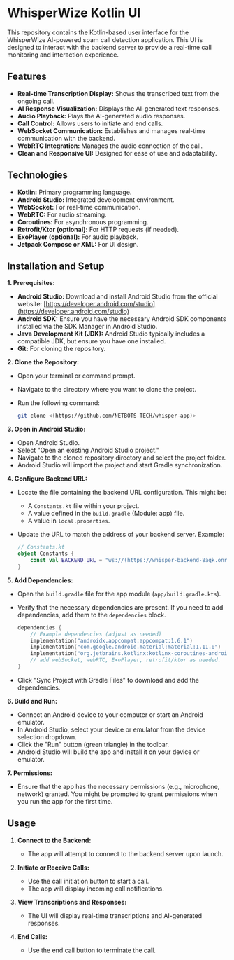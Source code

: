 # WhisperWize Kotlin UI

This repository contains the Kotlin-based user interface for the WhisperWize AI-powered spam call detection application. This UI is designed to interact with the backend server to provide a real-time call monitoring and interaction experience.

## Features

-   **Real-time Transcription Display:** Shows the transcribed text from the ongoing call.
-   **AI Response Visualization:** Displays the AI-generated text responses.
-   **Audio Playback:** Plays the AI-generated audio responses.
-   **Call Control:** Allows users to initiate and end calls.
-   **WebSocket Communication:** Establishes and manages real-time communication with the backend.
-   **WebRTC Integration:** Manages the audio connection of the call.
-   **Clean and Responsive UI:** Designed for ease of use and adaptability.

## Technologies

-   **Kotlin:** Primary programming language.
-   **Android Studio:** Integrated development environment.
-   **WebSocket:** For real-time communication.
-   **WebRTC:** For audio streaming.
-   **Coroutines:** For asynchronous programming.
-   **Retrofit/Ktor (optional):** For HTTP requests (if needed).
-   **ExoPlayer (optional):** For audio playback.
-   **Jetpack Compose or XML:** For UI design.

## Installation and Setup

**1. Prerequisites:**

-   **Android Studio:** Download and install Android Studio from the official website: [https://developer.android.com/studio](https://developer.android.com/studio)
-   **Android SDK:** Ensure you have the necessary Android SDK components installed via the SDK Manager in Android Studio.
-   **Java Development Kit (JDK):** Android Studio typically includes a compatible JDK, but ensure you have one installed.
-   **Git:** For cloning the repository.

**2. Clone the Repository:**

-   Open your terminal or command prompt.
-   Navigate to the directory where you want to clone the project.
-   Run the following command:

    ```bash
    git clone <(https://github.com/NETBOTS-TECH/whisper-app)>
    ```

**3. Open in Android Studio:**

-   Open Android Studio.
-   Select "Open an existing Android Studio project."
-   Navigate to the cloned repository directory and select the project folder.
-   Android Studio will import the project and start Gradle synchronization.

**4. Configure Backend URL:**

-   Locate the file containing the backend URL configuration. This might be:
    -   A `Constants.kt` file within your project.
    -   A value defined in the `build.gradle` (Module: app) file.
    -   A value in `local.properties`.
-   Update the URL to match the address of your backend server. Example:

    ```kotlin
    // Constants.kt
    object Constants {
        const val BACKEND_URL = "ws://(https://whisper-backend-8aqk.onrender.com)" 
    }
    ```

**5. Add Dependencies:**

-   Open the `build.gradle` file for the app module (`app/build.gradle.kts`).
-   Verify that the necessary dependencies are present. If you need to add dependencies, add them to the `dependencies` block.

    ```kotlin
    dependencies {
        // Example dependencies (adjust as needed)
        implementation("androidx.appcompat:appcompat:1.6.1")
        implementation("com.google.android.material:material:1.11.0")
        implementation("org.jetbrains.kotlinx:kotlinx-coroutines-android:1.7.3") //coroutines
        // add webSocket, webRTC, ExoPlayer, retrofit/ktor as needed.
    }
    ```

-   Click "Sync Project with Gradle Files" to download and add the dependencies.

**6. Build and Run:**

-   Connect an Android device to your computer or start an Android emulator.
-   In Android Studio, select your device or emulator from the device selection dropdown.
-   Click the "Run" button (green triangle) in the toolbar.
-   Android Studio will build the app and install it on your device or emulator.

**7. Permissions:**

-   Ensure that the app has the necessary permissions (e.g., microphone, network) granted. You might be prompted to grant permissions when you run the app for the first time.

## Usage

1.  **Connect to the Backend:**

    -   The app will attempt to connect to the backend server upon launch.

2.  **Initiate or Receive Calls:**

    -   Use the call initiation button to start a call.
    -   The app will display incoming call notifications.

3.  **View Transcriptions and Responses:**

    -   The UI will display real-time transcriptions and AI-generated responses.

5.  **End Calls:**

    -   Use the end call button to terminate the call.
